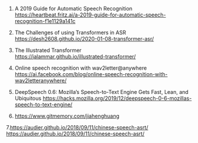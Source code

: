 1. A 2019 Guide for Automatic Speech Recognition    
   https://heartbeat.fritz.ai/a-2019-guide-for-automatic-speech-recognition-f1e1129a141c

2. The Challenges of using Transformers in ASR      
   https://desh2608.github.io/2020-01-08-transformer-asr/
   
3. The Illustrated Transformer   
   https://jalammar.github.io/illustrated-transformer/

4. Online speech recognition with wav2letter@anywhere
https://ai.facebook.com/blog/online-speech-recognition-with-wav2letteranywhere/  

5. DeepSpeech 0.6: Mozilla’s Speech-to-Text Engine Gets Fast, Lean, and Ubiquitous
https://hacks.mozilla.org/2019/12/deepspeech-0-6-mozillas-speech-to-text-engine/  

6. https://www.gitmemory.com/jiahenghuang

7.https://audier.github.io/2018/09/11/chinese-speech-asrt/ 
https://audier.github.io/2018/09/11/chinese-speech-asrt/






